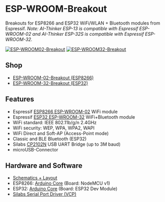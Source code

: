 # ESP-WROOM-Breakout
Breakouts for ESP8266 and ESP32 WiFi/WLAN + Bluetooth modules from Espressif.
*Note: AI-Thinker ESP-13 is compatible with Espressif ESP-WROOM-02 and AI-Thinker ESP-32S is compatible with Espressif ESP-WROOM-32.*

[![ESP-WROOM02-Breakout](https://github.com/watterott/ESP-WROOM-Breakout/raw/master/hardware/ESP-WROOM02-Breakout_v10.jpg)](http://www.watterott.com/en/ESP-WROOM02-Breakout)
[![ESP-WROOM32-Breakout](https://github.com/watterott/ESP-WROOM-Breakout/raw/master/hardware/ESP-WROOM32-Breakout_v11.jpg)](http://www.watterott.com/en/ESP-WROOM32-Breakout)


## Shop
* [ESP-WROOM-02-Breakout (ESP8266)](http://www.watterott.com/en/ESP-WROOM02-Breakout)
* [ESP-WROOM-32-Breakout (ESP32)](http://www.watterott.com/en/ESP-WROOM32-Breakout)


## Features
* Espressif [ESP8266 ESP-WROOM-02](http://espressif.com/en/products/hardware/esp8266ex/overview) WiFi module
* Espressif [ESP32 ESP-WROOM-32](http://espressif.com/en/products/hardware/esp32/overview) WiFi+Bluetooth module
* WiFi standard: IEEE 802.11b/g/n 2.4GHz
* WiFi security: WEP, WPA, WPA2, WAPI
* WiFi Direct and Soft-AP (Access-Point mode)
* Classic and BLE Bluetooth (ESP32)
* Silabs [CP2102N](http://www.silabs.com/products/interface/usb-bridges/usbxpress-usb-bridges/Pages/usbxpress-usb-bridges.aspx) USB UART Bridge (up to 3M baud)
* microUSB-Connector


## Hardware and Software
* [Schematics + Layout](https://github.com/watterott/ESP-WROOM-Breakout/tree/master/hardware)
* ESP8266: [Arduino Core](https://github.com/esp8266/Arduino) (Board: NodeMCU v1)
* ESP32: [Arduino Core](https://github.com/espressif/arduino-esp32) (Board: ESP32 Dev Module)
* [Silabs Serial Port Driver (VCP)](http://www.silabs.com/products/mcu/pages/usbtouartbridgevcpdrivers.aspx)

